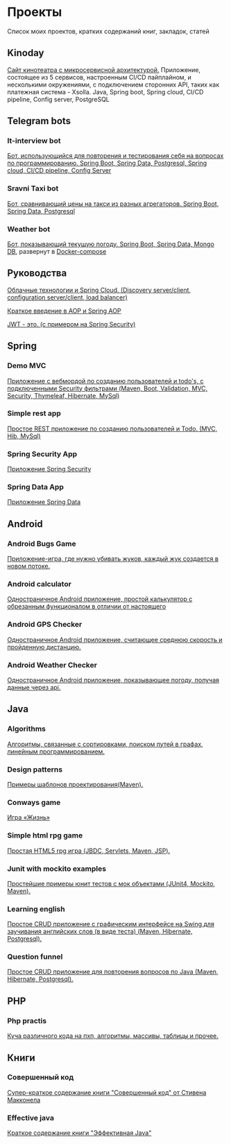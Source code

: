 # Проекты
Список моих проектов, кратких содержаний книг, закладок, статей


## Kinoday 
[Сайт кинотеатра с микросервисной архитектурой.](//github.com/Firsss21/kinoday_front) Приложение, состоящее из 5 сервисов, настроенным CI/CD пайплайном, и несколькими окружениями, с подключением сторонних API, таких как платежная система - Xsolla. Java, Spring boot, Spring cloud, CI/CD pipeline, Config server, PostgreSQL

## Telegram bots

### It-interview bot

[Бот, использующийся для повторения и тестирования себя на вопросах по программированию. Spring Boot, Spring Data, Postgresql, Spring cloud, CI/CD pipeline, Config Server](//github.com/Firsss21/Learning-telegram-bot) 

### Sravni Taxi bot

[Бот, сравнивающий цены на такси из разных агрегаторов. Spring Boot, Spring Data, Postgresql](//github.com/Firsss21/sravniTaxiBot) 

### Weather bot 
[Бот, показывающий текущую погоду. Spring Boot, Spring Data, Mongo DB](//github.com/Firsss21/chatWeatherBot), развернут в [Docker-compose](//github.com/Firsss21/weatherbotdocker)

## Руководства

[Облачные технологии и Spring Cloud. (Discovery server/client, configuration server/client, load balancer)](https://github.com/Firsss21/cloud)

[Краткое введение в AOP и Spring AOP](https://github.com/Firsss21/aop)

[JWT - это. (с примером на Spring Security)](https://github.com/Firsss21/JWT)

## Spring

### Demo MVC

[Приложение с вебмордой по созданию пользователей и todo's, с подключенными Security фильтрами (Maven, Boot, Validation, MVC, Security, Thymeleaf, Hibernate, MySql)](//github.com/Firsss21/demoMVC)

### Simple rest app

[Простое REST приложение по созданию пользователей и Todo. (MVC, Hib, MySql)](//github.com/Firsss21/simpleRestApp)

### Spring Security App

[Приложение Spring Security](//github.com/Firsss21/springSecurity)

### Spring Data App

[Приложение Spring Data](//github.com/Firsss21/springData)

## Android

### Android Bugs Game

[Приложение-игра, где нужно убивать жуков, каждый жук создается в новом потоке.](//github.com/Firsss21/bugs)

### Android calculator

[Одностраничное Android приложение, простой калькулятор с обрезанным функционалом в отличии от настоящего](//github.com/Firsss21/simple_calculator)

### Android GPS Checker 

[Одностраничное Android приложение, считающее среднюю скорость и пройденную дистанцию.](//github.com/Firsss21/projects/tree/master/Android_GPScheck)

### Android Weather Checker

[Одностраничное Android приложение, показывающее погоду, получая данные через api.](//github.com/Firsss21/projects/tree/master/Android_WeatherChecker)

## Java

### Algorithms 

[Алгоритмы, связанные с сортировками, поиском путей в графах, линейным программированием.](//github.com/Firsss21/algorithms/)

### Design patterns

[Примеры шаблонов проектирования(Maven).](//github.com/Firsss21/design_patterns_examples)

### Conways game

[Игра «Жизнь»](//github.com/Firsss21/ConwaysGame)

### Simple html rpg game

[Простая HTML5 rpg игра (JBDC, Servlets, Maven, JSP).](//github.com/Firsss21/simple_html_rpg_game)

### Junit with mockito examples

[Простейшие примеры юнит тестов с мок объектами (JUnit4, Mockito, Maven).](//github.com/Firsss21/projects/tree/master/JUnitWithMockitoExamples)


### Learning english

[Простое CRUD приложение с графическим интерфейсе на Swing для заучивания английских слов (в виде теста) (Maven, Hibernate, Postgresql).](//github.com/Firsss21/learning_english_words)

### Question funnel

[Простое CRUD приложение для повторения вопросов по Java (Maven, Hibernate, Postgresql).](//github.com/Firsss21/projects/tree/master/questionFunnel)


## PHP

### Php practis

[Куча различного кода на пхп, алгоритмы, массивы, таблицы и прочее.](//github.com/Firsss21/php_practis)

## Книги

### Совершенный код

[Супер-краткое содержание книги "Совершенный код" от Стивена Макконела](//github.com/Firsss21/complete_code_very_short_version)

### Effective java

[Краткое содержание книги "Эффективная Java"](//github.com/Firsss21/effective_java_short_version)
